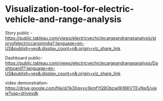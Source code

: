 # Visualization-tool-for-electric-vehicle-and-range-analysis


Story public -https://public.tableau.com/views/electricvechiclecargeandrangeanalysis/storyofelectriccarsinindia?:language=en-US&publish=yes&:display_count=n&:origin=viz_share_link

Dashboard public-https://public.tableau.com/views/electricvechiclecargeandrangeanalysis/Dashboard1?:language=en-US&publish=yes&:display_count=n&:origin=viz_share_link

video demonstration- https://drive.google.com/file/d/1k30gyyv3kmfYQ9Obzwl9i16KVTEvNsj5/view?usp=drivesdk
